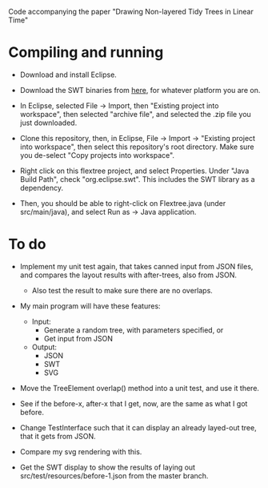 Code accompanying the paper "Drawing Non-layered Tidy Trees in Linear Time"

# Compiling and running

* Download and install Eclipse.
* Download the SWT binaries from [here](https://www.eclipse.org/swt/), 
  for whatever platform you are on.
* In Eclipse, selected File -> Import, then "Existing project into workspace", then
  selected "archive file", and selected the .zip file you just downloaded.

* Clone this repository, then, in Eclipse, File -> Import -> "Existing project into
  workspace", then select this repository's root directory. Make sure you de-select
  "Copy projects into workspace".
* Right click on this flextree project, and select Properties. Under "Java Build 
  Path", check "org.eclipse.swt". This includes the SWT library as a dependency.

* Then, you should be able to right-click on Flextree.java (under src/main/java),
  and select Run as -> Java application.


# To do

* Implement my unit test again, that takes canned input from JSON files, and compares
  the layout results with after-trees, also from JSON.
    * Also test the result to make sure there are no overlaps.

* My main program will have these features:
    * Input: 
        * Generate a random tree, with parameters specified, or
        * Get input from JSON
    * Output:
        * JSON
        * SWT
        * SVG


* Move the TreeElement overlap() method into a unit test, and use it there.

* See if the before-x, after-x that I get, now, are the same as what I got before.

* Change TestInterface such that it can display an already layed-out tree, that
  it gets from JSON.

* Compare my svg rendering with this.

* Get the SWT display to show the results of laying out src/test/resources/before-1.json
  from the master branch.


